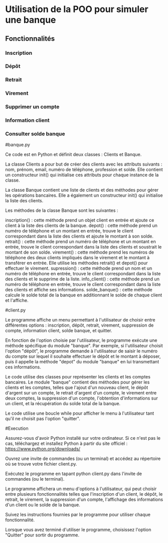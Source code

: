 # Utilisation de la POO pour simuler une banque
##  Fonctionnalités
### Inscription
### Dépôt 
### Retrait
### Virement
### Supprimer un compte
### Information client
### Consulter solde banque

#banque.py

Ce code est en Python et définit deux classes : Clients et Banque.

La classe Clients a pour but de créer des clients avec les attributs suivants : nom, prénom, email, numéro de téléphone, profession et solde. Elle contient un constructeur init() qui initialise ces attributs pour chaque instance de la classe.

La classe Banque contient une liste de clients et des méthodes pour gérer les opérations bancaires. Elle a également un constructeur init() qui initialise la liste des clients.

Les méthodes de la classe Banque sont les suivantes :

  inscription() : cette méthode prend un objet client en entrée et ajoute ce client à la liste des clients de la banque.
  depot() : cette méthode prend un numéro de téléphone et un montant en entrée, trouve le client correspondant dans la liste des clients et ajoute le montant à son solde.
  retrait() : cette méthode prend un numéro de téléphone et un montant en entrée, trouve le client correspondant dans la liste des clients et soustrait le montant de son solde.
  virement() : cette méthode prend les numéros de téléphone des deux clients impliqués dans le virement et le montant à transférer en entrée. Elle utilise les méthodes retrait() et depot() pour effectuer le virement.
  supression() : cette méthode prend un nom et un numéro de téléphone en entrée, trouve le client correspondant dans la liste des clients et le supprime de la liste.
  info_client() : cette méthode prend un numéro de téléphone en entrée, trouve le client correspondant dans la liste des clients et affiche ses informations.
  solde_banque() : cette méthode calcule le solde total de la banque en additionnant le solde de chaque client et l'affiche.
  
#client.py

Le programme affiche un menu permettant à l'utilisateur de choisir entre différentes options : inscription, dépôt, retrait, virement, suppression de compte, information client, solde banque, et quitter.

En fonction de l'option choisie par l'utilisateur, le programme exécute une méthode spécifique du module "banque". Par exemple, si l'utilisateur choisit l'option "dépôt", le programme demande à l'utilisateur de saisir le numéro du compte sur lequel il souhaite effectuer le dépôt et le montant à déposer, puis il appelle la méthode "depot" du module "banque" en lui transmettant ces informations.

Le code utilise des classes pour représenter les clients et les comptes bancaires. Le module "banque" contient des méthodes pour gérer les clients et les comptes, telles que l'ajout d'un nouveau client, le dépôt d'argent sur un compte, le retrait d'argent d'un compte, le virement entre deux comptes, la suppression d'un compte, l'obtention d'informations sur un client, et la récupération du solde total de la banque.

Le code utilise une boucle while pour afficher le menu à l'utilisateur tant qu'il ne choisit pas l'option "quitter".

#Execution

Assurez-vous d'avoir Python installé sur votre ordinateur. Si ce n'est pas le cas, téléchargez et installez Python à partir du site officiel :              https://www.python.org/downloads/

Ouvrez une invite de commandes (ou un terminal) et accédez au répertoire où se trouve votre fichier client.py.

Exécutez le programme en tapant python client.py dans l'invite de commandes (ou le terminal).

Le programme affichera un menu d'options à l'utilisateur, qui peut choisir entre plusieurs fonctionnalités telles que l'inscription d'un client, le dépôt, le retrait, le virement, la suppression d'un compte, l'affichage des informations d'un client ou le solde de la banque.

Suivez les instructions fournies par le programme pour utiliser chaque fonctionnalité.

Lorsque vous avez terminé d'utiliser le programme, choisissez l'option "Quitter" pour sortir du programme.
